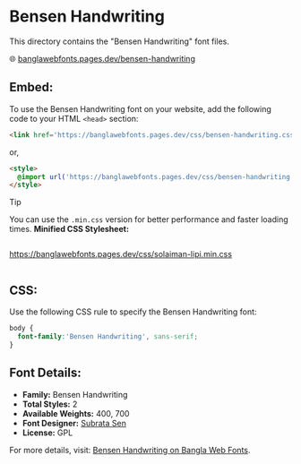 # Bensen Handwriting

This directory contains the "Bensen Handwriting" font files.

🌐 [banglawebfonts.pages.dev/bensen-handwriting](https://banglawebfonts.pages.dev/bensen-handwriting/)

## Embed:
To use the Bensen Handwriting font on your website, add the following code to your HTML `<head>` section:
```html
<link href='https://banglawebfonts.pages.dev/css/bensen-handwriting.css' rel='stylesheet'>
```

or,
```html
<style>
  @import url('https://banglawebfonts.pages.dev/css/bensen-handwriting.css');
</style>
```

> [!TIP]
> You can use the `.min.css` version for better performance and faster loading times.
> **Minified CSS Stylesheet:**  
> ```
>
  https://banglawebfonts.pages.dev/css/solaiman-lipi.min.css
> ```

## CSS:
Use the following CSS rule to specify the Bensen Handwriting font:
```css
body {
  font-family:'Bensen Handwriting', sans-serif;
}
```

## Font Details:
- **Family:** Bensen Handwriting
- **Total Styles:** 2
- **Available Weights:** 400, 700
- **Font Designer:** [Subrata Sen](https://www.subratasen.com/)
- **License:** GPL

For more details, visit: [Bensen Handwriting on Bangla Web Fonts](https://banglawebfonts.pages.dev/bensen-handwriting/#about).